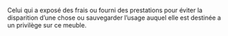 Celui qui a exposé des frais ou fourni des prestations pour éviter la disparition
d’une chose ou sauvegarder l’usage auquel elle est destinée a un privilège sur ce meuble.